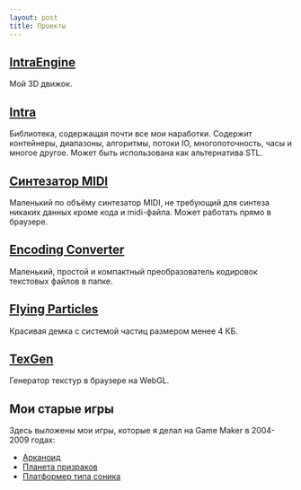 ```yaml
---
layout: post
title: Проекты
---
```


## [IntraEngine](intra-engine/)
 Мой 3D движок.

## [Intra](intra-lib/)
 Библиотека, содержащая почти все мои наработки. Содержит контейнеры, диапазоны, алгоритмы, потоки IO, многопоточность, часы и многое другое. Может быть использована как альтернатива STL.

## [Синтезатор MIDI](midi-synthesizer/)
 Маленький по объёму синтезатор MIDI, не требующий для синтеза никаких данных кроме кода и midi-файла. Может работать прямо в браузере.

## [Encoding Converter](encoding-converter/)
 Маленький, простой и компактный преобразователь кодировок текстовых файлов в папке.

## [Flying Particles](flying-particles/)
 Красивая демка с системой частиц размером менее 4 КБ.

## [TexGen](../texgen/)
 Генератор текстур в браузере на WebGL.
 
## Мои старые игры
Здесь выложены мои игры, которые я делал на Game Maker в 2004-2009 годах:

- [Арканоид](old-games/arkanoid/)
- [Планета призраков](old-games/ghost-planet/)
- [Платформер типа соника](old-games/platformer/)
